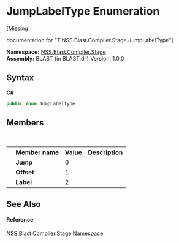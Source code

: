 # JumpLabelType Enumeration
 

\[Missing <summary> documentation for "T:NSS.Blast.Compiler.Stage.JumpLabelType"\]

**Namespace:**&nbsp;<a href="N_NSS_Blast_Compiler_Stage">NSS.Blast.Compiler.Stage</a><br />**Assembly:**&nbsp;BLAST (in BLAST.dll) Version: 1.0.0

## Syntax

**C#**<br />
``` C#
public enum JumpLabelType
```


## Members
&nbsp;<table><tr><th></th><th>Member name</th><th>Value</th><th>Description</th></tr><tr><td /><td target="F:NSS.Blast.Compiler.Stage.JumpLabelType.Jump">**Jump**</td><td>0</td><td /></tr><tr><td /><td target="F:NSS.Blast.Compiler.Stage.JumpLabelType.Offset">**Offset**</td><td>1</td><td /></tr><tr><td /><td target="F:NSS.Blast.Compiler.Stage.JumpLabelType.Label">**Label**</td><td>2</td><td /></tr></table>

## See Also


#### Reference
<a href="N_NSS_Blast_Compiler_Stage">NSS.Blast.Compiler.Stage Namespace</a><br />